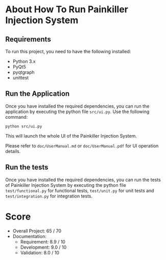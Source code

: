 # About How To Run Painkiller Injection System

## Requirements
To run this project, you need to have the following installed:

- Python 3.x
- PyQt5
- pyqtgraph
- unittest

## Run the Application
Once you have installed the required dependencies, you can run the application by executing the python file `src/ui.py`. Use the following command:

```
python src/ui.py
```

This will launch the whole UI of the Painkiller Injection System.

Please refer to `doc/UserManual.md` or `doc/UserManual.pdf` for UI operation details.

## Run the tests
Once you have installed the required dependencies, you can run the tests of Painkiller Injection System by executing the python file `test/functional.py` for functional tests, `test/unit.py` for unit tests and `test/integration.py` for integration tests.

# Score
+ Overall Project: 65 / 70
+ Documentation: 
    + Requirement: 8.9 / 10
    + Development: 9.0 / 10
    + Validation: 8.0 / 10
